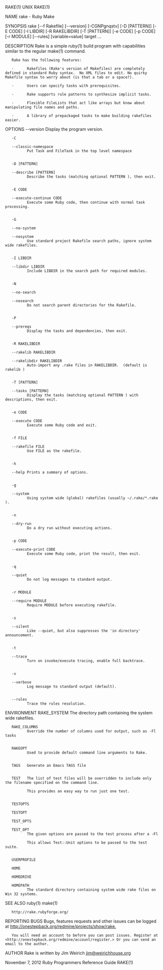 RAKE(1)                                                                                              UNIX                                                                                             RAKE(1)



NAME
       rake - Ruby Make

SYNOPSIS
       rake [--f Rakefile] [--version] [-CGNPgnqstv] [-D [PATTERN]] [-E CODE] [-I LIBDIR] [-R RAKELIBDIR] [-T [PATTERN]] [-e CODE] [-p CODE] [-r MODULE] [--rules] [variable=value] target ...

DESCRIPTION
       Rake is a simple ruby(1) build program with capabilities similar to the regular make(1) command.

       Rake has the following features:

       ·      Rakefiles (Rake's version of Makefiles) are completely defined in standard Ruby syntax.  No XML files to edit. No quirky Makefile syntax to worry about (is that a tab or a space?).

       ·      Users can specify tasks with prerequisites.

       ·      Rake supports rule patterns to synthesize implicit tasks.

       ·      Flexible FileLists that act like arrays but know about manipulating file names and paths.

       ·      A library of prepackaged tasks to make building rakefiles easier.


OPTIONS
       --version
              Display the program version.


       -C

       --classic-namespace
              Put Task and FileTask in the top level namespace


       -D [PATTERN]

       --describe [PATTERN]
              Describe the tasks (matching optional PATTERN ), then exit.


       -E CODE

       --execute-continue CODE
              Execute some Ruby code, then continue with normal task processing.


       -G

       --no-system

       --nosystem
              Use standard project Rakefile search paths, ignore system wide rakefiles.


       -I LIBDIR

       --libdir LIBDIR
              Include LIBDIR in the search path for required modules.


       -N

       --no-search

       --nosearch
              Do not search parent directories for the Rakefile.


       -P

       --prereqs
              Display the tasks and dependencies, then exit.


       -R RAKELIBDIR

       --rakelib RAKELIBDIR

       --rakelibdir RAKELIBDIR
              Auto-import any .rake files in RAKELIBDIR.  (default is rakelib )


       -T [PATTERN]

       --tasks [PATTERN]
              Display the tasks (matching optional PATTERN ) with descriptions, then exit.


       -e CODE

       --execute CODE
              Execute some Ruby code and exit.


       -f FILE

       --rakefile FILE
              Use FILE as the rakefile.


       -h

       --help Prints a summary of options.


       -g

       --system
              Using system wide (global) rakefiles (usually ~/.rake/*.rake ).


       -n

       --dry-run
              Do a dry run without executing actions.


       -p CODE

       --execute-print CODE
              Execute some Ruby code, print the result, then exit.


       -q

       --quiet
              Do not log messages to standard output.


       -r MODULE

       --require MODULE
              Require MODULE before executing rakefile.


       -s

       --silent
              Like --quiet, but also suppresses the 'in directory' announcement.


       -t

       --trace
              Turn on invoke/execute tracing, enable full backtrace.


       -v

       --verbose
              Log message to standard output (default).


       --rules
              Trace the rules resolution.



ENVIRONMENT
       RAKE_SYSTEM
              The directory path containing the system wide rakefiles.


       RAKE_COLUMNS
              Override the number of columns used for output, such as -Fl tasks


       RAKEOPT
              Used to provide default command line arguments to Rake.


       TAGS   Generate an Emacs TAGS file


       TEST   The list of test files will be overridden to include only the filename specified on the command line.

              This provides an easy way to run just one test.


       TESTOPTS

       TESTOPT

       TEST_OPTS

       TEST_OPT
              The given options are passed to the test process after a -Fl

              This allows Test::Unit options to be passed to the test suite.


       USERPROFILE

       HOME

       HOMEDRIVE

       HOMEPATH
              The standard directory containing system wide rake files on Win 32 systems.


SEE ALSO
       ruby(1) make(1)

       http://rake.rubyforge.org/

REPORTING BUGS
       Bugs, features requests and other issues can be logged at <http://onestepback.org/redmine/projects/show/rake.>

       You will need an account to before you can post issues. Register at <http://onestepback.org/redmine/account/register.> Or you can send an email to the author.

AUTHOR
       Rake is written by Jim Weirich <jim@weirichhouse.org>



November 7, 2012                                                                       Ruby Programmers Reference Guide                                                                               RAKE(1)
